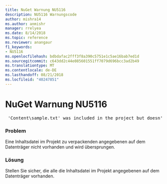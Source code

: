 ```yaml
---
title: NuGet Warnung NU5116
description: NU5116 Warnungscode
author: mishra14
ms.author: anmishr
manager: rrelyea
ms.date: 8/14/2018
ms.topic: reference
ms.reviewer: anangaur
f1_keywords:
- NU5116
ms.openlocfilehash: bdbdafac2fff3f8a390c5751e1c5ae16bab7ed1d
ms.sourcegitcommit: c643dd2c44e085601551ff7079d696bcc3ad2b49
ms.translationtype: MT
ms.contentlocale: de-DE
ms.lasthandoff: 08/21/2018
ms.locfileid: "40247851"
---
```

# <a name="nuget-warning-nu5116"></a>NuGet Warnung NU5116
<pre> 'Content\sample.txt' was included in the project but doesn't exist. Skipping...</pre>

### <a name="issue"></a>Problem

Eine Inhaltsdatei im Projekt zu verpackenden angegebenen auf dem Datenträger nicht vorhanden und wird übersprungen.


### <a name="solution"></a>Lösung

Stellen Sie sicher, die alle die Inhaltsdatei im Projekt angegebenen auf dem Datenträger vorhanden.

